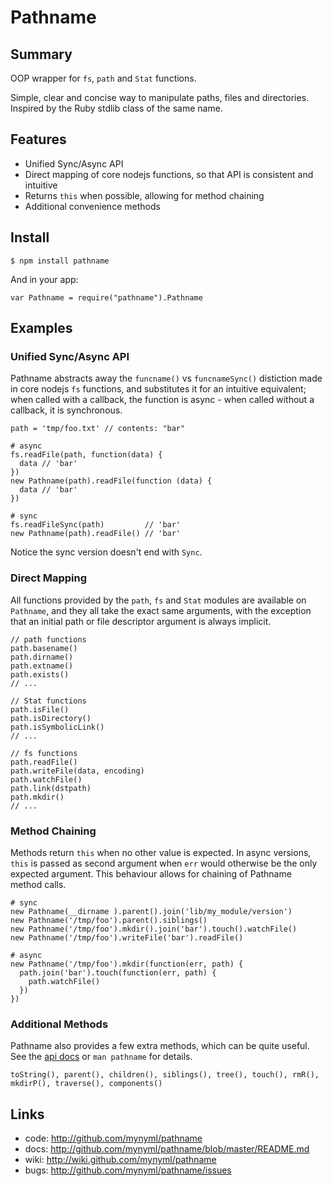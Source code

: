 Pathname
========

Summary
-------
OOP wrapper for `fs`, `path` and `Stat` functions.

Simple, clear and concise way to manipulate paths, files and directories.
Inspired by the Ruby stdlib class of the same name.


Features
--------
* Unified Sync/Async API
* Direct mapping of core nodejs functions, so that API is consistent and intuitive
* Returns `this` when possible, allowing for method chaining
* Additional convenience methods


Install
-------

    $ npm install pathname

And in your app:

    var Pathname = require("pathname").Pathname


Examples
--------

### Unified Sync/Async API

Pathname abstracts away the `funcname()` vs `funcnameSync()` distiction made in
core nodejs `fs` functions, and substitutes it for an intuitive equivalent;
when called with a callback, the function is async - when called without a
callback, it is synchronous.

    path = 'tmp/foo.txt' // contents: "bar"

    # async
    fs.readFile(path, function(data) {
      data // 'bar'
    })
    new Pathname(path).readFile(function (data) {
      data // 'bar'
    })

    # sync
    fs.readFileSync(path)         // 'bar'
    new Pathname(path).readFile() // 'bar'

Notice the sync version doesn't end with `Sync`.


### Direct Mapping

All functions provided by the `path`, `fs` and `Stat` modules are available on
`Pathname`, and they all take the exact same arguments, with the exception that
an initial path or file descriptor argument is always implicit.

    // path functions
    path.basename()
    path.dirname()
    path.extname()
    path.exists()
    // ...

    // Stat functions
    path.isFile()
    path.isDirectory()
    path.isSymbolicLink()
    // ...

    // fs functions
    path.readFile()
    path.writeFile(data, encoding)
    path.watchFile()
    path.link(dstpath)
    path.mkdir()
    // ...
    

### Method Chaining

Methods return `this` when no other value is expected. In async versions,
`this` is passed as second argument when `err` would otherwise be the only
expected argument. This behaviour allows for chaining of Pathname method calls.

    # sync
    new Pathname(__dirname ).parent().join('lib/my_module/version')
    new Pathname('/tmp/foo').parent().siblings()
    new Pathname('/tmp/foo').mkdir().join('bar').touch().watchFile()
    new Pathname('/tmp/foo').writeFile('bar').readFile()

    # async
    new Pathname('/tmp/foo').mkdir(function(err, path) {
      path.join('bar').touch(function(err, path) {
        path.watchFile()
      })
    })


### Additional Methods

Pathname also provides a few extra methods, which can be quite useful. See the
[api docs][1] or `man pathname` for details.

    toString(), parent(), children(), siblings(), tree(), touch(), rmR(),
    mkdirP(), traverse(), components()


Links
-----
* code:  <http://github.com/mynyml/pathname>
* docs:  <http://github.com/mynyml/pathname/blob/master/README.md>
* wiki:  <http://wiki.github.com/mynyml/pathname>
* bugs:  <http://github.com/mynyml/pathname/issues>




[1]:  https://github.com/mynyml/pathname/blob/master/doc/pathname.md

